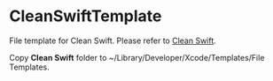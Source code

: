 # CleanSwiftTemplate
File template for Clean Swift. Please refer to [Clean Swift](https://clean-swift.com).

Copy **Clean Swift** folder to ~/Library/Developer/Xcode/Templates/File Templates.